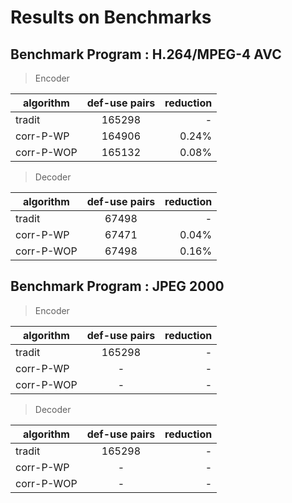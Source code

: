 # Results on Benchmarks

## Benchmark Program : H.264/MPEG-4 AVC 

> Encoder

|  algorithm       | def-use pairs | reduction |
| ------------- |:-------------:| -----:|
| tradit      | 165298 | - |
| corr-P-WP      | 164906      |   0.24% |
| corr-P-WOP | 165132      |    0.08% |

> Decoder 

|  algorithm       | def-use pairs | reduction |
| ------------- |:-------------:| -----:|
| tradit      | 67498 | - |
| corr-P-WP      | 67471      |   0.04% |
| corr-P-WOP | 67498      |    0.16%|

## Benchmark Program : JPEG 2000

> Encoder 

|  algorithm       | def-use pairs | reduction |
| ------------- |:-------------:| -----:|
| tradit      | 165298 | - |
| corr-P-WP      | -      |   - |
| corr-P-WOP | -      |    - |

> Decoder 

|  algorithm       | def-use pairs | reduction |
| ------------- |:-------------:| -----:|
| tradit      | 165298 | - |
| corr-P-WP      | -      |   - |
| corr-P-WOP | -      |    - |
